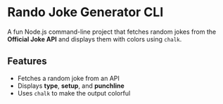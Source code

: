 # Rando Joke Generator CLI

A fun Node.js command-line project that fetches random jokes from the **Official Joke API** and displays them with colors using `chalk`.


## Features
- Fetches a random joke from an API
- Displays **type**, **setup**, and **punchline**
- Uses `chalk` to make the output colorful

